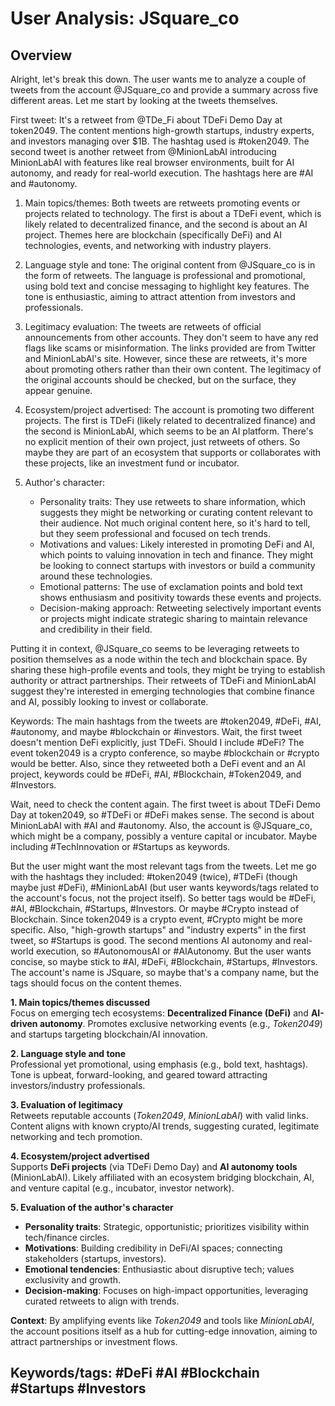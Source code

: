 # User Analysis: JSquare_co

## Overview

<think>
Alright, let's break this down. The user wants me to analyze a couple of tweets from the account @JSquare_co and provide a summary across five different areas. Let me start by looking at the tweets themselves.

First tweet: It's a retweet from @TDe_Fi about TDeFi Demo Day at token2049. The content mentions high-growth startups, industry experts, and investors managing over $1B. The hashtag used is #token2049. The second tweet is another retweet from @MinionLabAI introducing MinionLabAI with features like real browser environments, built for AI autonomy, and ready for real-world execution. The hashtags here are #AI and #autonomy.

1. Main topics/themes: Both tweets are retweets promoting events or projects related to technology. The first is about a TDeFi event, which is likely related to decentralized finance, and the second is about an AI project. Themes here are blockchain (specifically DeFi) and AI technologies, events, and networking with industry players.

2. Language style and tone: The original content from @JSquare_co is in the form of retweets. The language is professional and promotional, using bold text and concise messaging to highlight key features. The tone is enthusiastic, aiming to attract attention from investors and professionals.

3. Legitimacy evaluation: The tweets are retweets of official announcements from other accounts. They don't seem to have any red flags like scams or misinformation. The links provided are from Twitter and MinionLabAI's site. However, since these are retweets, it's more about promoting others rather than their own content. The legitimacy of the original accounts should be checked, but on the surface, they appear genuine.

4. Ecosystem/project advertised: The account is promoting two different projects. The first is TDeFi (likely related to decentralized finance) and the second is MinionLabAI, which seems to be an AI platform. There's no explicit mention of their own project, just retweets of others. So maybe they are part of an ecosystem that supports or collaborates with these projects, like an investment fund or incubator.

5. Author's character:
   - Personality traits: They use retweets to share information, which suggests they might be networking or curating content relevant to their audience. Not much original content here, so it's hard to tell, but they seem professional and focused on tech trends.
   - Motivations and values: Likely interested in promoting DeFi and AI, which points to valuing innovation in tech and finance. They might be looking to connect startups with investors or build a community around these technologies.
   - Emotional patterns: The use of exclamation points and bold text shows enthusiasm and positivity towards these events and projects.
   - Decision-making approach: Retweeting selectively important events or projects might indicate strategic sharing to maintain relevance and credibility in their field.

Putting it in context, @JSquare_co seems to be leveraging retweets to position themselves as a node within the tech and blockchain space. By sharing these high-profile events and tools, they might be trying to establish authority or attract partnerships. Their retweets of TDeFi and MinionLabAI suggest they're interested in emerging technologies that combine finance and AI, possibly looking to invest or collaborate.

Keywords: The main hashtags from the tweets are #token2049, #DeFi, #AI, #autonomy, and maybe #blockchain or #investors. Wait, the first tweet doesn't mention DeFi explicitly, just TDeFi. Should I include #DeFi? The event token2049 is a crypto conference, so maybe #blockchain or #crypto would be better. Also, since they retweeted both a DeFi event and an AI project, keywords could be #DeFi, #AI, #Blockchain, #Token2049, and #Investors.

Wait, need to check the content again. The first tweet is about TDeFi Demo Day at token2049, so #TDeFi or #DeFi makes sense. The second is about MinionLabAI with #AI and #autonomy. Also, the account is @JSquare_co, which might be a company, possibly a venture capital or incubator. Maybe including #TechInnovation or #Startups as keywords.

But the user might want the most relevant tags from the tweets. Let me go with the hashtags they included: #token2049 (twice), #TDeFi (though maybe just #DeFi), #MinionLabAI (but user wants keywords/tags related to the account's focus, not the project itself). So better tags would be #DeFi, #AI, #Blockchain, #Startups, #Investors. Or maybe #Crypto instead of Blockchain. Since token2049 is a crypto event, #Crypto might be more specific. Also, "high-growth startups" and "industry experts" in the first tweet, so #Startups is good. The second mentions AI autonomy and real-world execution, so #AutonomousAI or #AIAutonomy. But the user wants concise, so maybe stick to #AI, #DeFi, #Blockchain, #Startups, #Investors. The account's name is JSquare, so maybe that's a company name, but the tags should focus on the content themes.
</think>

**1. Main topics/themes discussed**  
Focus on emerging tech ecosystems: **Decentralized Finance (DeFi)** and **AI-driven autonomy**. Promotes exclusive networking events (e.g., *Token2049*) and startups targeting blockchain/AI innovation.  

**2. Language style and tone**  
Professional yet promotional, using emphasis (e.g., bold text, hashtags). Tone is upbeat, forward-looking, and geared toward attracting investors/industry professionals.  

**3. Evaluation of legitimacy**  
Retweets reputable accounts (*Token2049*, *MinionLabAI*) with valid links. Content aligns with known crypto/AI trends, suggesting curated, legitimate networking and tech promotion.  

**4. Ecosystem/project advertised**  
Supports **DeFi projects** (via TDeFi Demo Day) and **AI autonomy tools** (MinionLabAI). Likely affiliated with an ecosystem bridging blockchain, AI, and venture capital (e.g., incubator, investor network).  

**5. Evaluation of the author's character**  
- **Personality traits**: Strategic, opportunistic; prioritizes visibility within tech/finance circles.  
- **Motivations**: Building credibility in DeFi/AI spaces; connecting stakeholders (startups, investors).  
- **Emotional tendencies**: Enthusiastic about disruptive tech; values exclusivity and growth.  
- **Decision-making**: Focuses on high-impact opportunities, leveraging curated retweets to align with trends.  

**Context**: By amplifying events like *Token2049* and tools like *MinionLabAI*, the account positions itself as a hub for cutting-edge innovation, aiming to attract partnerships or investment flows.  

**Keywords/tags**: #DeFi #AI #Blockchain #Startups #Investors
---
